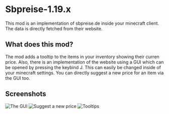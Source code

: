# Sbpreise-1.19.x

This mod is an implementation of sbpreise.de inside your minecraft client. The data is directly fetched from their website.

## What does this mod?

The mod adds a tooltip to the items in your inventory showing their curren price.
Also, there is an implementation of the website using a GUI which can be opened by pressing the keybind J. This can easily be changed inside of your minecraft settings. You can directly suggest a new price for an item via the GUI too.

## Screenshots

![The GUI](https://i.imgur.com/MtYrvSH.jpeg)
![Suggest a new price](https://i.imgur.com/hrTH4LK.png)
![Tooltips](https://i.imgur.com/FrpjWWk.png)
